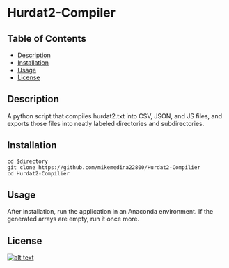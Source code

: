 ﻿# Hurdat2-Compiler
## Table of Contents
- [Description](#description)
- [Installation](#installation)
- [Usage](#usage)
- [License](#license)
## Description
A python script that compiles hurdat2.txt into CSV, JSON, and JS files, and exports those files into neatly labeled directories and subdirectories.
## Installation
```
cd $directory
git clone https://github.com/mikemedina22800/Hurdat2-Compilier
cd Hurdat2-Compilier
```
## Usage
After installation, run the application in an Anaconda environment. If the generated arrays are empty, run it once more.

## License
[![alt text](https://img.shields.io/badge/License-ISC-blue.svg)](https://opensource.org/licenses/ISC)

